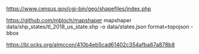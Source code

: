https://www.census.gov/cgi-bin/geo/shapefiles/index.php

https://github.com/mbloch/mapshaper
mapshaper data/shp_states/tl_2018_us_state.shp -o data/states.json format=topojson -bbox

https://bl.ocks.org/almccon/410b4eb5cad61402c354afba67a878b8

